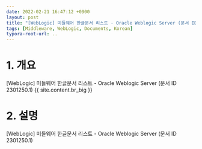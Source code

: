 ```yaml
---
date: 2022-02-21 16:47:12 +0900
layout: post
title: "[WebLogic] 미들웨어 한글문서 리스트 - Oracle Weblogic Server (문서 ID 2301250.1)"
tags: [Middleware, WebLogic, Documents, Korean]
typora-root-url: ..
---
```


# 1. 개요

[WebLogic] 미들웨어 한글문서 리스트 - Oracle Weblogic Server (문서 ID 2301250.1)
{{ site.content.br_big }}
# 2. 설명

[WebLogic] 미들웨어 한글문서 리스트 - Oracle Weblogic Server (문서 ID 2301250.1)

